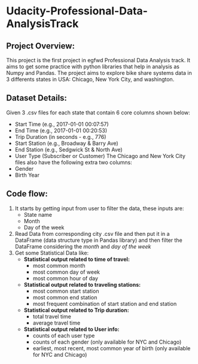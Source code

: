 # Udacity-Professional-Data-AnalysisTrack
## Project Overview:
This project is the first project in egfwd Professional Data Analysis track. It aims to get some practice with python libraries that help in analysis as Numpy and Pandas.
The project aims to explore bike share systems data in 3 differents states in USA: Chicago, New York City, and washington. 
## Dataset Details:
Given 3 .csv files for each state that contain 6 core columns shown below:
   - Start Time (e.g., 2017-01-01 00:07:57)
   - End Time (e.g., 2017-01-01 00:20:53)
   - Trip Duration (in seconds - e.g., 776)
   - Start Station (e.g., Broadway & Barry Ave)
   - End Station (e.g., Sedgwick St & North Ave)
   - User Type (Subscriber or Customer)
The Chicago and New York City files also have the following extra two columns:
   - Gender
   - Birth Year
## Code flow:
1. It starts by getting input from user to filter the data, these inputs are:
   - State name
   - Month
   - Day of the week
2. Read Data from corresponding city .csv file and then put it in a DataFrame (data structure type in Pandas library) and then filter the DataFrame considering the *month* and *day of the week*
3. Get some Statistical Data like:
   - **Statistical output related to time of travel:**
     - most common month
     - most common day of week
     - most common hour of day
   - **Statistical output related to traveling stations:**
     - most common start station
     - most common end station
     - most frequent combination of start station and end station
   - **Statistical output related to Trip duration:**
     - total travel time
     - average travel time
   - **Statistical output related to User info:**
     - counts of each user type
     - counts of each gender (only available for NYC and Chicago)
     - earliest, most recent, most common year of birth (only available for NYC and Chicago)
